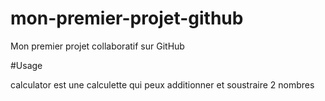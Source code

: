 # mon-premier-projet-github
Mon premier projet collaboratif sur GitHub

#Usage 

calculator est une calculette qui peux additionner et soustraire 2 nombres

